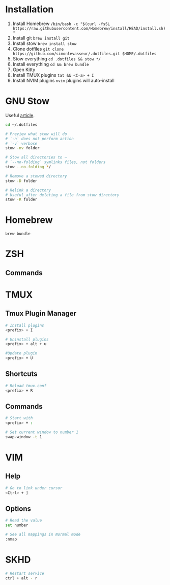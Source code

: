 # Installation
1. Install Homebrew `/bin/bash -c "$(curl -fsSL https://raw.githubusercontent.com/Homebrew/install/HEAD/install.sh)"`
2. Install git `brew install git`
3. Install stow `brew install stow`
4. Clone dotfiles `git clone https://github.com/simonlevasseur/.dotfiles.git $HOME/.dotfiles`
5. Stow everything `cd .dotfiles && stow */`
6. Install everything `cd && brew bundle`
7. Open Kitty
8. Install TMUX plugins `tat && <C-a> + I`
9. Install NVIM plugins  `nvim` plugins will auto-install

# GNU Stow
Useful [article](https://apiumhub.com/tech-blog-barcelona/managing-dotfiles-with-stow/).

```bash
cd ~/.dotfiles

# Preview what stow will do
# `-n` does not perform action
# `-v` verbose
stow -nv folder

# Stow all directories to ~
# `--no-folding` symlinks files, not folders
stow --no-folding */

# Remove a stowed directory
stow -D folder

# Relink a directory
# Useful after deleting a file from stow directory
stow -R folder
```

# Homebrew
`brew bundle`

# ZSH
## Commands

# TMUX
## Tmux Plugin Manager
```bash
# Install plugins
<prefix> + I

# Uninstall plugins
<prefix> + alt + u

#Update plugin
<prefix> + U
```

## Shortcuts
```bash
# Reload tmux.conf
<prefix> + R
```

## Commands
```bash
# Start with
<prefix> + :

# Set current window to number 1
swap-window -t 1
```

# VIM
## Help
```bash
# Go to link under cursor
<Ctrl> + ]
```

## Options
```bash
# Read the value
set number

# See all mappings in Normal mode
:nmap
```

# SKHD
```bash
# Restart service
ctrl + alt - r
```

